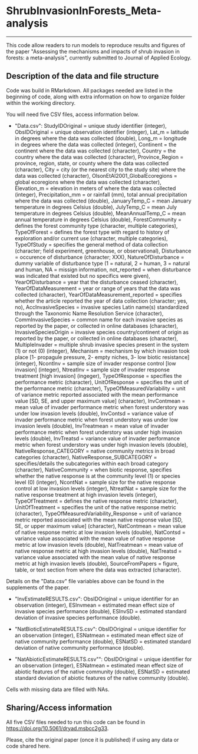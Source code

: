 # ShrubInvasionInForests_Meta-analysis
---

This code allow readers to run models to reproduce results and figures of the paper "Assessing the mechanisms and impacts of shrub invasion in forests: a meta-analysis", currently submitted to Journal of Applied Ecology.


## Description of the data and file structure

Code was build in RMarkdown. All packages needed are listed in the beginning of code, along with extra information on how to organize folder within the working directory. 

You will need five CSV files, access information below.

- "Data.csv": StudyIDOriginal = unique study identifier (integer), ObsIDOriginal = unique observation identifier (integer), Lat_m = latitude in degrees where the data was collected (double), Long_m = longitude in degrees where the data was collected (integer), Continent = the continent where the data was collected (character), Country = the country where the data was collected (character), Province_Region = province, region, state, or county where the data was collected (character), City = city (or the nearest city to the study site) where the data was collected (character), OlsonEtAl2001_GlobalEcoregions = global ecoregions where the data was collected (character), Elevation_m = elevation in meters of where the data was collected (integer), Precipitation_mm = or rainfall (mm), total annual precipitation where the data was collected (double), JanuaryTemp_C = mean January temperature in degrees Celsius (double), JulyTemp_C = mean July temperature in degrees Celsius (double), MeanAnnualTemp_C = mean annual temperature in degrees Celsius (double), ForestCommunity = defines the forest community type (character, multiple categories), TypeOfForest = defines the forest type with regard to history of exploration and/or current use (character, multiple categories), TypeOfStudy = specifies the general method of data collection (character; field experiment, greenhouse, or observational), Disturbance = occurence of disturbance (character; XXX), NatureOfDisturbance = dummy variable of disturbance type (1 = natural, 2 = human, 3 = natural and human, NA = missign information, not_reported = when disturbance was indicated that existed but no specifics were given), YearOfDisturbance = year that the disturbance ceased (character), YearOfDataMeasurement = year or range of years that the data was collected (character), YearOfDataMeasurement_reported = specifies whether the article reported the year of data collection (character; yes, no), AccInvasiveSpecies = invasive species Latin name(s) standardized through the Taxonomic Name Resolution Service (character), CommInvasiveSpecies = common name for each invasive species as reported by the paper, or collected in online databases (character), InvasiveSpeciesOrigin = invasive species country/continent of origin as reported by the paper, or collected in online databases (character), MultipleInvader = multiple shrub invasive species present in the system (1) or not (0) (integer), Mechanism = mechanism by which invasion took place [1- propagule pressure, 2- empty niches, 3- low biotic resistance] (integer), NcontInv = sample size of invader response control [low invasion] (integer), NtreatInv = sample size of invader response treatment [high invasion] (ingeger), TypeOfResponse = specifies the performance metric (character), UnitOfResponse = specifies the unit of the performance metric (character), TypeOfMeasuredVariability = unit of variance metric reported associated with the mean performance value [SD, SE, and upper maximum value] (character), InvContmean = mean value of invader performance metric when forest understory was under low invasion levels (double), InvContsd = variance value of invader performance metric when forest understory was under low invasion levels (double), InvTreatmean = mean value of invader performance metric when forest understory was under high invasion levels (double), InvTreatsd = variance value of invader performance metric when forest understory was under high invasion levels (double), NativeResponse_CATEGORY = native community metrics in broad categories (character), NativeResponse_SUBCATEGORY = specifies/details the subcategories within each broad category (character), NativeCommunity = when biotic response, specifies whether the native response is at the community level (1) or species level (0) (integer), NcontNat = sample size for the native response control at low invasion levels (integer), NtreatNat = sample size for the native response treatment at high invasion levels (integer), TypeOfTreatment = defines the native response metric (character), UnitOfTreatment = specifies the unit of the native response metric (character), TypeOfMeasuredVariability_Response = unit of variance metric reported associated with the mean native response value [SD, SE, or upper maximum value] (character), NatContmean = mean value of native response metric at low invasion levels (double), NatContsd = variance value associated with the mean value of native response metric at low invasion levels (double), NatTreatmean = mean value of native response metric at high invasion levels (double), NatTreatsd = variance value associated with the mean value of native response metric at high invasion levels (double), SourceFromPapers = figure, table, or text section from where the data was extracted (character).

Details on the "Data.csv" file variables above can be found in the supplements of the paper.

- "InvEstimateRESULTS.csv": ObsIDOriginal = unique identifier for an observation (integer), ESInvmean = estimated mean effect size of invasive species performance (double), ESInvSD = estimated standard deviation of invasive species performance (double).

- "NatBioticEstimateRESULTS.csv": ObsIDOriginal = unique identifier for an observation (integer), ESNatmean = estimated mean effect size of native community performance (double), ESNatSD = estimated standard deviation of native community performance (double).

- "NatAbioticEstimateRESULTS.csv"": ObsIDOriginal = unique identifier for an observation (integer), ESNatmean = estimated mean effect size of abiotic features of the native community (double), ESNatSD = estimated standard deviation of abiotic features of the native community (double).

Cells with missing data are filled with NAs.

## Sharing/Access information

All five CSV files needed to run this code can be found in https://doi.org/10.5061/dryad.msbcc2g33.

Please, cite the original paper (once it is published) if using any data or code shared here.
